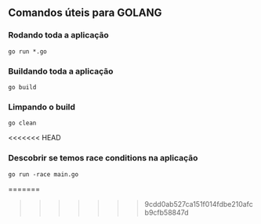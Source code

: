 ## Comandos úteis para GOLANG

### Rodando toda a aplicação
    go run *.go

### Buildando toda a aplicação
    go build

### Limpando o build 
    go clean
<<<<<<< HEAD

### Descobrir se temos race conditions na aplicação

    go run -race main.go
=======
>>>>>>> 9cdd0ab527ca151f014fdbe210afcb9cfb58847d
